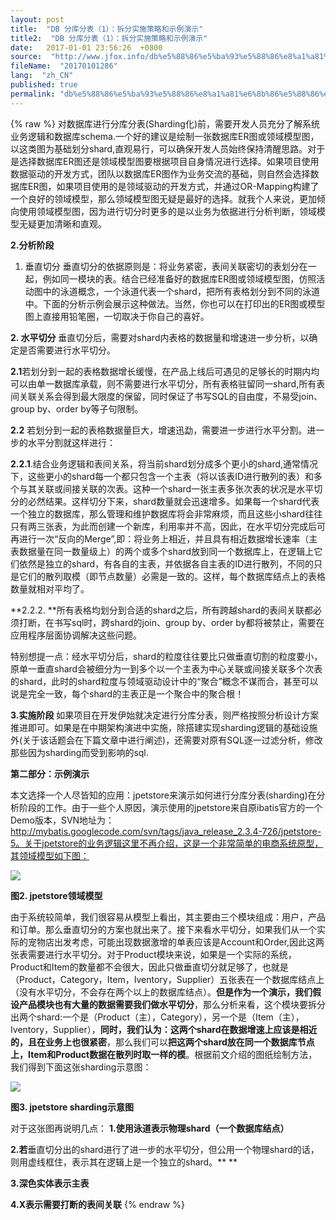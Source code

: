 ```yaml
---
layout: post
title:  "DB 分库分表（1）：拆分实施策略和示例演示"
title2:  "DB 分库分表（1）：拆分实施策略和示例演示"
date:   2017-01-01 23:56:26  +0800
source:  "http://www.jfox.info/db%e5%88%86%e5%ba%93%e5%88%86%e8%a1%a81%e6%8b%86%e5%88%86%e5%ae%9e%e6%96%bd%e7%ad%96%e7%95%a5%e5%92%8c%e7%a4%ba%e4%be%8b%e6%bc%94%e7%a4%ba.html"
fileName:  "20170101286"
lang:  "zh_CN"
published: true
permalink: "db%e5%88%86%e5%ba%93%e5%88%86%e8%a1%a81%e6%8b%86%e5%88%86%e5%ae%9e%e6%96%bd%e7%ad%96%e7%95%a5%e5%92%8c%e7%a4%ba%e4%be%8b%e6%bc%94%e7%a4%ba.html"
---
```

{% raw %}
对数据库进行分库分表(Sharding化)前，需要开发人员充分了解系统业务逻辑和数据库schema.一个好的建议是绘制一张数据库ER图或领域模型图，以这类图为基础划分shard,直观易行，可以确保开发人员始终保持清醒思路。对于是选择数据库ER图还是领域模型图要根据项目自身情况进行选择。如果项目使用数据驱动的开发方式，团队以数据库ER图作为业务交流的基础，则自然会选择数据库ER图，如果项目使用的是领域驱动的开发方式，并通过OR-Mapping构建了一个良好的领域模型，那么领域模型图无疑是最好的选择。就我个人来说，更加倾向使用领域模型图，因为进行切分时更多的是以业务为依据进行分析判断，领域模型无疑更加清晰和直观。

**2.分析阶段**

1. 垂直切分
垂直切分的依据原则是：将业务紧密，表间关联密切的表划分在一起，例如同一模块的表。结合已经准备好的数据库ER图或领域模型图，仿照活动图中的泳道概念，一个泳道代表一个shard，把所有表格划分到不同的泳道中。下面的分析示例会展示这种做法。当然，你也可以在打印出的ER图或模型图上直接用铅笔圈，一切取决于你自己的喜好。

**2. 水平切分**
垂直切分后，需要对shard内表格的数据量和增速进一步分析，以确定是否需要进行水平切分。

**2.1**若划分到一起的表格数据增长缓慢，在产品上线后可遇见的足够长的时期内均可以由单一数据库承载，则不需要进行水平切分，所有表格驻留同一shard,所有表间关联关系会得到最大限度的保留，同时保证了书写SQL的自由度，不易受join、group by、order by等子句限制。

**2.2** 若划分到一起的表格数据量巨大，增速迅勐，需要进一步进行水平分割。进一步的水平分割就这样进行：

**2.2.1**.结合业务逻辑和表间关系，将当前shard划分成多个更小的shard,通常情况下，这些更小的shard每一个都只包含一个主表（将以该表ID进行散列的表）和多个与其关联或间接关联的次表。这种一个shard一张主表多张次表的状况是水平切分的必然结果。这样切分下来，shard数量就会迅速增多。如果每一个shard代表一个独立的数据库，那么管理和维护数据库将会非常麻烦，而且这些小shard往往只有两三张表，为此而创建一个新库，利用率并不高，因此，在水平切分完成后可再进行一次“反向的Merge”,即：将业务上相近，并且具有相近数据增长速率（主表数据量在同一数量级上）的两个或多个shard放到同一个数据库上，在逻辑上它们依然是独立的shard，有各自的主表，并依据各自主表的ID进行散列，不同的只是它们的散列取模（即节点数量）必需是一致的。这样，每个数据库结点上的表格数量就相对平均了。

**2.2.2. **所有表格均划分到合适的shard之后，所有跨越shard的表间关联都必须打断，在书写sql时，跨shard的join、group by、order by都将被禁止，需要在应用程序层面协调解决这些问题。

特别想提一点：经水平切分后，shard的粒度往往要比只做垂直切割的粒度要小，原单一垂直shard会被细分为一到多个以一个主表为中心关联或间接关联多个次表的shard，此时的shard粒度与领域驱动设计中的“聚合”概念不谋而合，甚至可以说是完全一致，每个shard的主表正是一个聚合中的聚合根！

**3.实施阶段**
如果项目在开发伊始就决定进行分库分表，则严格按照分析设计方案推进即可。如果是在中期架构演进中实施，除搭建实现sharding逻辑的基础设施外(关于该话题会在下篇文章中进行阐述)，还需要对原有SQL逐一过滤分析，修改那些因为sharding而受到影响的sql.

**第二部分：示例演示**

本文选择一个人尽皆知的应用：jpetstore来演示如何进行分库分表(sharding)在分析阶段的工作。由于一些个人原因，演示使用的jpetstore来自原ibatis官方的一个Demo版本，SVN地址为：http://mybatis.googlecode.com/svn/tags/java_release_2.3.4-726/jpetstore-5。关于jpetstore的业务逻辑这里不再介绍，这是一个非常简单的电商系统原型，其领域模型如下图：

![](881b33e.jpg)

**图2. jpetstore领域模型**

由于系统较简单，我们很容易从模型上看出，其主要由三个模块组成：用户，产品和订单。那么垂直切分的方案也就出来了。接下来看水平切分，如果我们从一个实际的宠物店出发考虑，可能出现数据激增的单表应该是Account和Order,因此这两张表需要进行水平切分。对于Product模块来说，如果是一个实际的系统，Product和Item的数量都不会很大，因此只做垂直切分就足够了，也就是（Product，Category，Item，Iventory，Supplier）五张表在一个数据库结点上（没有水平切分，不会存在两个以上的数据库结点）。**但是作为一个演示，我们假设产品模块也有大量的数据需要我们做水平切分**，那么分析来看，这个模块要拆分出两个shard:一个是（Product（主），Category），另一个是（Item（主），Iventory，Supplier），**同时，我们认为：这两个shard在数据增速上应该是相近的，且在业务上也很紧密**，那么我们可以**把这两个shard放在同一个数据库节点上，Item和Product数据在散列时取一样的模**。根据前文介绍的图纸绘制方法，我们得到下面这张sharding示意图：

![](98f4612.jpg)

**图3. jpetstore sharding示意图**

对于这张图再说明几点：
**1.使用泳道表示物理shard（一个数据库结点）**

**2.若**垂直切分出的shard进行了进一步的水平切分，但公用一个物理shard的话，则用虚线框住，表示其在逻辑上是一个独立的shard。**
**

**3.深色实体表示主表**

**4.X表示需要打断的表间关联**
{% endraw %}